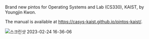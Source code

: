 Brand new pintos for Operating Systems and Lab (CS330), KAIST, by Youngjin Kwon.

The manual is available at https://casys-kaist.github.io/pintos-kaist/.

![스크린샷 2023-02-24 16-36-06](https://user-images.githubusercontent.com/39648636/221121163-055b6098-3f3a-4247-89ba-10112ff96420.png)
